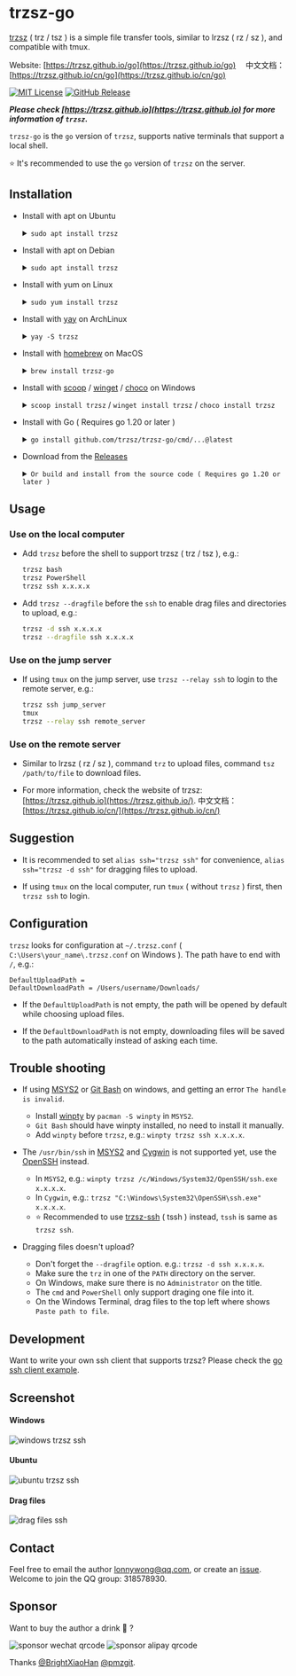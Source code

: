 # trzsz-go

[trzsz](https://trzsz.github.io/) ( trz / tsz ) is a simple file transfer tools, similar to lrzsz ( rz / sz ), and compatible with tmux.

Website: [https://trzsz.github.io/go](https://trzsz.github.io/go) 　中文文档：[https://trzsz.github.io/cn/go](https://trzsz.github.io/cn/go)

[![MIT License](https://img.shields.io/badge/license-MIT-green.svg?style=flat)](https://choosealicense.com/licenses/mit/)
[![GitHub Release](https://img.shields.io/github/v/release/trzsz/trzsz-go)](https://github.com/trzsz/trzsz-go/releases)

**_Please check [https://trzsz.github.io](https://trzsz.github.io) for more information of `trzsz`._**

`trzsz-go` is the `go` version of `trzsz`, supports native terminals that support a local shell.

⭐ It's recommended to use the `go` version of `trzsz` on the server.

## Installation

- Install with apt on Ubuntu

  <details><summary><code>sudo apt install trzsz</code></summary>

  ```sh
  sudo apt update && sudo apt install software-properties-common
  sudo add-apt-repository ppa:trzsz/ppa && sudo apt update

  sudo apt install trzsz
  ```

  </details>

- Install with apt on Debian

  <details><summary><code>sudo apt install trzsz</code></summary>

  ```sh
  sudo apt install curl gpg
  curl -s 'https://keyserver.ubuntu.com/pks/lookup?op=get&search=0x7074ce75da7cc691c1ae1a7c7e51d1ad956055ca' \
      | gpg --dearmor -o /usr/share/keyrings/trzsz.gpg
  echo 'deb [signed-by=/usr/share/keyrings/trzsz.gpg] https://ppa.launchpadcontent.net/trzsz/ppa/ubuntu jammy main' \
      | sudo tee /etc/apt/sources.list.d/trzsz.list
  sudo apt update

  sudo apt install trzsz
  ```

  </details>

- Install with yum on Linux

  <details><summary><code>sudo yum install trzsz</code></summary>

  - Install with [gemfury](https://gemfury.com/) repository.

    ```sh
    echo '[trzsz]
    name=Trzsz Repo
    baseurl=https://yum.fury.io/trzsz/
    enabled=1
    gpgcheck=0' | sudo tee /etc/yum.repos.d/trzsz.repo

    sudo yum install trzsz
    ```

  - Install with [wlnmp](https://www.wlnmp.com/install) repository. It's not necessary to configure the epel repository for trzsz, take CentOS as an example:

    ```sh
    sudo rpm -ivh https://mirrors.wlnmp.com/centos/wlnmp-release-centos.noarch.rpm

    sudo yum install trzsz
    ```

  </details>

- Install with [yay](https://github.com/Jguer/yay) on ArchLinux

  <details><summary><code>yay -S trzsz</code></summary>

  ```sh
  yay -Syu
  yay -S trzsz
  ```

  </details>

- Install with [homebrew](https://brew.sh/) on MacOS

  <details><summary><code>brew install trzsz-go</code></summary>

  ```sh
  brew update
  brew install trzsz-go
  ```

  </details>

- Install with [scoop](https://scoop.sh/) / [winget](https://learn.microsoft.com/en-us/windows/package-manager/winget/) / [choco](https://community.chocolatey.org/) on Windows

  <details><summary><code>scoop install trzsz</code> / <code>winget install trzsz</code> / <code>choco install trzsz</code></summary>

  ```sh
  scoop bucket add extras
  scoop install trzsz
  ```

  ```sh
  winget install trzsz
  ```

  ```sh
  choco install trzsz
  ```

  </details>

- Install with Go ( Requires go 1.20 or later )

  <details><summary><code>go install github.com/trzsz/trzsz-go/cmd/...@latest</code></summary>

  ```sh
  go install github.com/trzsz/trzsz-go/cmd/trz@latest
  go install github.com/trzsz/trzsz-go/cmd/tsz@latest
  go install github.com/trzsz/trzsz-go/cmd/trzsz@latest
  ```

  The binaries are usually located in `~/go/bin/` ( `C:\Users\your_name\go\bin\` on Windows ).

  </details>

- Download from the [Releases](https://github.com/trzsz/trzsz-go/releases)

  <details><summary><code>Or build and install from the source code ( Requires go 1.20 or later )</code></summary>

  ```sh
  git clone https://github.com/trzsz/trzsz-go.git
  cd trzsz-go
  make
  sudo make install
  ```

  </details>

## Usage

### Use on the local computer

- Add `trzsz` before the shell to support trzsz ( trz / tsz ), e.g.:

  ```sh
  trzsz bash
  trzsz PowerShell
  trzsz ssh x.x.x.x
  ```

- Add `trzsz --dragfile` before the `ssh` to enable drag files and directories to upload, e.g.:

  ```sh
  trzsz -d ssh x.x.x.x
  trzsz --dragfile ssh x.x.x.x
  ```

### Use on the jump server

- If using `tmux` on the jump server, use `trzsz --relay ssh` to login to the remote server, e.g.:

  ```sh
  trzsz ssh jump_server
  tmux
  trzsz --relay ssh remote_server
  ```

### Use on the remote server

- Similar to lrzsz ( rz / sz ), command `trz` to upload files, command `tsz /path/to/file` to download files.

- For more information, check the website of trzsz: [https://trzsz.github.io](https://trzsz.github.io/). 中文文档：[https://trzsz.github.io/cn/](https://trzsz.github.io/cn/)

## Suggestion

- It is recommended to set `alias ssh="trzsz ssh"` for convenience, `alias ssh="trzsz -d ssh"` for dragging files to upload.

- If using `tmux` on the local computer, run `tmux` ( without `trzsz` ) first, then `trzsz ssh` to login.

## Configuration

`trzsz` looks for configuration at `~/.trzsz.conf` ( `C:\Users\your_name\.trzsz.conf` on Windows ). The path have to end with `/`, e.g.:

```
DefaultUploadPath =
DefaultDownloadPath = /Users/username/Downloads/
```

- If the `DefaultUploadPath` is not empty, the path will be opened by default while choosing upload files.

- If the `DefaultDownloadPath` is not empty, downloading files will be saved to the path automatically instead of asking each time.

## Trouble shooting

- If using [MSYS2](https://www.msys2.org/) or [Git Bash](https://www.atlassian.com/git/tutorials/git-bash) on windows, and getting an error `The handle is invalid`.

  - Install [winpty](https://github.com/rprichard/winpty) by `pacman -S winpty` in `MSYS2`.
  - `Git Bash` should have winpty installed, no need to install it manually.
  - Add `winpty` before `trzsz`, e.g.: `winpty trzsz ssh x.x.x.x`.

- The `/usr/bin/ssh` in [MSYS2](https://www.msys2.org/) and [Cygwin](https://www.cygwin.com/) is not supported yet, use the [OpenSSH](https://docs.microsoft.com/en-us/windows-server/administration/openssh/openssh_install_firstuse) instead.

  - In `MSYS2`, e.g.: `winpty trzsz /c/Windows/System32/OpenSSH/ssh.exe x.x.x.x`.
  - In `Cygwin`, e.g.: `trzsz "C:\Windows\System32\OpenSSH\ssh.exe" x.x.x.x`.
  - ⭐ Recommended to use [trzsz-ssh](https://trzsz.github.io/ssh) ( tssh ) instead, `tssh` is same as `trzsz ssh`.

- Dragging files doesn't upload?
  - Don't forget the `--dragfile` option. e.g.: `trzsz -d ssh x.x.x.x`.
  - Make sure the `trz` in one of the `PATH` directory on the server.
  - On Windows, make sure there is no `Administrator` on the title.
  - The `cmd` and `PowerShell` only support draging one file into it.
  - On the Windows Terminal, drag files to the top left where shows `Paste path to file`.

## Development

Want to write your own ssh client that supports trzsz? Please check the [go ssh client example](https://github.com/trzsz/trzsz-go/blob/main/examples/ssh_client.go).

## Screenshot

#### Windows

![windows trzsz ssh](https://trzsz.github.io/images/cmd_trzsz.gif)

#### Ubuntu

![ubuntu trzsz ssh](https://trzsz.github.io/images/ubuntu_trzsz.gif)

#### Drag files

![drag files ssh](https://trzsz.github.io/images/drag_files.gif)

## Contact

Feel free to email the author <lonnywong@qq.com>, or create an [issue](https://github.com/trzsz/trzsz-go/issues). Welcome to join the QQ group: 318578930.

## Sponsor

Want to buy the author a drink 🍺 ?

![sponsor wechat qrcode](https://trzsz.github.io/images/sponsor_wechat.jpg)
![sponsor alipay qrcode](https://trzsz.github.io/images/sponsor_alipay.jpg)

Thanks [@BrightXiaoHan](https://github.com/BrightXiaoHan) [@pmzgit](https://github.com/pmzgit).
